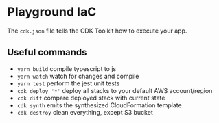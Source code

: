 # Playground IaC
The `cdk.json` file tells the CDK Toolkit how to execute your app.

## Useful commands

 * `yarn build`      compile typescript to js
 * `yarn watch`      watch for changes and compile
 * `yarn test`       perform the jest unit tests
 * `cdk deploy '*'`  deploy all stacks to your default AWS account/region
 * `cdk diff`        compare deployed stack with current state
 * `cdk synth`       emits the synthesized CloudFormation template
 * `cdk destroy`     clean everything, except S3 bucket
